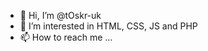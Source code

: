 - 👋 Hi, I’m @tOskr-uk
- 👀 I’m interested in HTML, CSS, JS and PHP
- 📫 How to reach me ...

<!---
tOskr-uk/tOskr-uk is a ✨ special ✨ repository because its `README.md` (this file) appears on your GitHub profile.
You can click the Preview link to take a look at your changes.
--->
